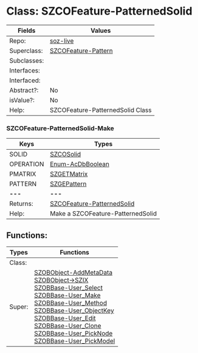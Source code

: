 
# Class:	SZCOFeature-PatternedSolid

| Fields | Values |
| --------- | --------- |
| Repo: | [soz-live](/repos/soz-live.html) |
| Superclass: | [SZCOFeature-Pattern](SZCOFeature-Pattern.html) |
| Subclasses: |  |
| Interfaces: |  |
| Interfaced: |  |
| Abstract?: | No |
| isValue?: | No |
| Help: | SZCOFeature-PatternedSolid Class |

### SZCOFeature-PatternedSolid-Make

| Keys | Types |
| --------- | --------- |
| SOLID | [SZCOSolid](SZCOSolid.html) |
| OPERATION | [Enum-AcDbBoolean](Enum-AcDbBoolean.html) |
| PMATRIX | [SZGETMatrix](SZGETMatrix.html) |
| PATTERN | [SZGEPattern](SZGEPattern.html) |
| **---** | **---** |
| Returns: | [SZCOFeature-PatternedSolid](SZCOFeature-PatternedSolid.html) |
| Help: | Make a SZCOFeature-PatternedSolid |


## Functions:

| Types | Functions |
| --------- | --------- |
| Class: |  |
| Super: | [SZOBObject-AddMetaData](SZOBObject.html) <br> [SZOBObject->SZIX](SZOBObject.html) <br> [SZOBBase-User_Select](SZOBBase.html) <br> [SZOBBase-User_Make](SZOBBase.html) <br> [SZOBBase-User_Method](SZOBBase.html) <br> [SZOBBase-User_ObjectKey](SZOBBase.html) <br> [SZOBBase-User_Edit](SZOBBase.html) <br> [SZOBBase-User_Clone](SZOBBase.html) <br> [SZOBBase-User_PickNode](SZOBBase.html) <br> [SZOBBase-User_PickModel](SZOBBase.html) |


